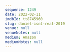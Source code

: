 ```yaml
---
sequence: 1249
date: 2022-02-11
imdbId: tt8745960
slug: daniel-isnt-real-2019
venue: null
venueNotes: null
medium: Amazon
mediumNotes: null
---
```

